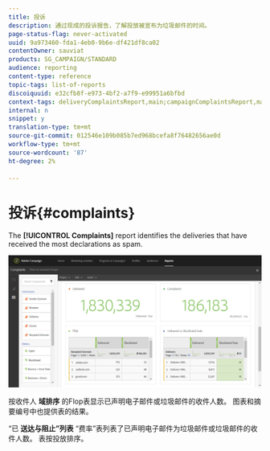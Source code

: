 ```yaml
---
title: 投诉
description: 通过现成的投诉报告，了解投放被宣布为垃圾邮件的时间。
page-status-flag: never-activated
uuid: 9a973460-fda1-4eb0-9b6e-df421df8ca02
contentOwner: sauviat
products: SG_CAMPAIGN/STANDARD
audience: reporting
content-type: reference
topic-tags: list-of-reports
discoiquuid: e32cfb8f-e973-4bf2-a7f9-e99951a6bfbd
context-tags: deliveryComplaintsReport,main;campaignComplaintsReport,main;programComplaintsReport,main
internal: n
snippet: y
translation-type: tm+mt
source-git-commit: 012546e109b085b7ed968bcefa8f76482656ae0d
workflow-type: tm+mt
source-wordcount: '87'
ht-degree: 2%

---
```



# 投诉{#complaints}

The **[!UICONTROL Complaints]** report identifies the deliveries that have received the most declarations as spam.

![](assets/delivery_reports_complaints.png)

按收件人 **域排序** 的Flop表显示已声明电子邮件或垃圾邮件的收件人数。 图表和摘要编号中也提供表的结果。

“已 **送达与阻止”列表** “费率”表列表了已声明电子邮件为垃圾邮件或垃圾邮件的收件人数。 表按投放排序。
